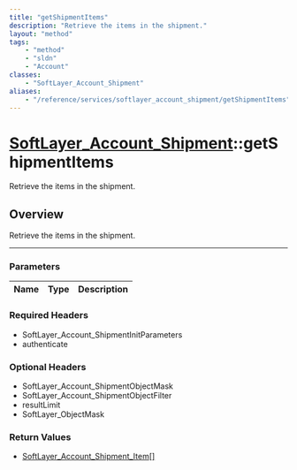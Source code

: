 ```yaml
---
title: "getShipmentItems"
description: "Retrieve the items in the shipment."
layout: "method"
tags:
    - "method"
    - "sldn"
    - "Account"
classes:
    - "SoftLayer_Account_Shipment"
aliases:
    - "/reference/services/softlayer_account_shipment/getShipmentItems"
---
```

# [SoftLayer_Account_Shipment](/reference/services/SoftLayer_Account_Shipment)::getShipmentItems


Retrieve the items in the shipment.


## Overview 
Retrieve the items in the shipment.

-----

### Parameters 
|Name | Type | Description |
| --- | --- | --- |


### Required Headers
* SoftLayer_Account_ShipmentInitParameters
* authenticate


### Optional Headers
* SoftLayer_Account_ShipmentObjectMask
* SoftLayer_Account_ShipmentObjectFilter
* resultLimit
* SoftLayer_ObjectMask

### Return Values
* <a href='/reference/datatypes/SoftLayer_Account_Shipment_Item'>SoftLayer_Account_Shipment_Item[] </a>




